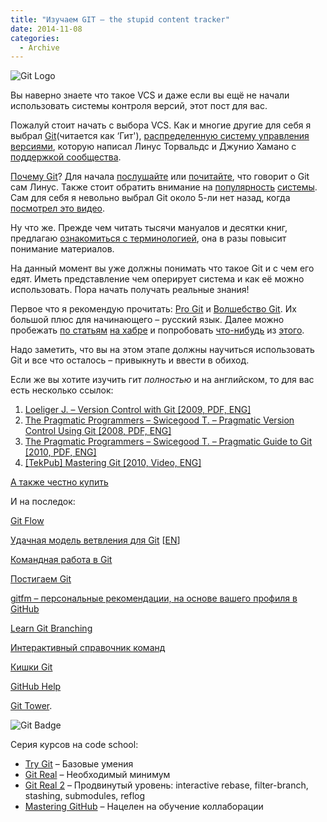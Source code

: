 ```yaml
---
title: "Изучаем GIT – the stupid content tracker"
date: 2014-11-08
categories:
  - Archive
---
```


![Git Logo](git-logo.png)

Вы наверно знаете что такое VCS и даже если вы ещё не начали использовать системы контроля версий, этот пост для вас.

Пожалуй стоит начать с выбора VCS. Как и многие другие для себя я выбрал [Git](https://en.wikipedia.org/wiki/Git_%28software%29)(читается как ‘Гит'), [распределенную систему управления версиями](https://ru.wikipedia.org/wiki/%D0%A1%D0%B8%D1%81%D1%82%D0%B5%D0%BC%D0%B0_%D1%83%D0%BF%D1%80%D0%B0%D0%B2%D0%BB%D0%B5%D0%BD%D0%B8%D1%8F_%D0%B2%D0%B5%D1%80%D1%81%D0%B8%D1%8F%D0%BC%D0%B8#.D0.A0.D0.B0.D1.81.D0.BF.D1.80.D0.B5.D0.B4.D0.B5.D0.BB.D1.91.D0.BD.D0.BD.D1.8B.D0.B5_.D1.81.D0.B8.D1.81.D1.82.D0.B5.D0.BC.D1.8B_.D1.83.D0.BF.D1.80.D0.B0.D0.B2.D0.BB.D0.B5.D0.BD.D0.B8.D1.8F_.D0.B2.D0.B5.D1.80.D1.81.D0.B8.D1.8F.D0.BC.D0.B8), которую написал Линус Торвальдс и Джунио Хамано с [поддержкой сообщества](https://github.com/git/git/contributors).

[Почему Git](http://habrahabr.ru/post/104198/)? Для начала [послушайте](https://www.youtube.com/watch?v=4XpnKHJAok8) или [почитайте](http://lib.custis.ru/%D0%9B%D0%B8%D0%BD%D1%83%D1%81_%D0%A2%D0%BE%D1%80%D0%B2%D0%B0%D0%BB%D1%8C%D0%B4%D1%81_%D0%BE_GIT_%D0%BD%D0%B0_Google_Talks), что говорит о Git сам Линус. Также стоит обратить внимание на [популярность](https://github.com/) [системы](http://habrahabr.ru/post/100408/). Сам для себя я невольно выбрал Git около 5-ли нет назад, когда [посмотрел это видео](https://www.youtube.com/watch?v=4XpnKHJAok8).

Ну что же. Прежде чем читать тысячи мануалов и десятки книг, предлагаю [ознакомиться с терминологией](https://ru.wikipedia.org/wiki/%D0%A1%D0%B8%D1%81%D1%82%D0%B5%D0%BC%D0%B0_%D1%83%D0%BF%D1%80%D0%B0%D0%B2%D0%BB%D0%B5%D0%BD%D0%B8%D1%8F_%D0%B2%D0%B5%D1%80%D1%81%D0%B8%D1%8F%D0%BC%D0%B8#.D0.A1.D0.BB.D0.BE.D0.B2.D0.B0.D1.80.D1.8C), она в разы повысит понимание материалов.

На данный момент вы уже должны понимать что такое Git и с чем его едят. Иметь представление чем оперирует система и как её можно использовать. Пора начать получать реальные знания!

Первое что я рекомендую прочитать: [Pro Git](http://progit.org/book/ru/) и [Волшебство Git](http://habrahabr.ru/post/80909/). Их большой плюс для начинающего – русский язык. Далее можно пробежать [по статьям](http://habrahabr.ru/post/60030/) [на хабре](http://habrahabr.ru/post/60347/) и попробовать [что-нибудь](http://githowto.com/ "Git How To") из [этого](http://gitimmersion.com/ "The fundamentals of Git").

Надо заметить, что вы на этом этапе должны научиться использовать Git и все что осталось – привыкнуть и ввести в обиход.

Если же вы хотите изучить гит _полностью_ и на английском, то для вас есть несколько ссылок:

1.  [Loeliger J. – Version Control with Git [2009, PDF, ENG]](http://rutracker.org/forum/viewtopic.php?t=2808582)
2.  [The Pragmatic Programmers – Swicegood T. – Pragmatic Version Control Using Git [2008, PDF, ENG]](http://rutracker.org/forum/viewtopic.php?t=2808843)
3.  [The Pragmatic Programmers – Swicegood T. – Pragmatic Guide to Git [2010, PDF, ENG]](http://rutracker.org/forum/viewtopic.php?t=3239579)
4.  [[TekPub] Mastering Git [2010, Video, ENG]](http://rutracker.org/forum/viewtopic.php?t=3520513)

[А также честно купить](http://www.amazon.com/exec/obidos/external-search/?field-keywords=git "Amazon")

И на последок:

[Git Flow](http://scottchacon.com/2011/08/31/github-flow.html)

[Удачная модель ветвления для Git](http://habrahabr.ru/post/106912/) [[EN](http://nvie.com/posts/a-successful-git-branching-model/)]

[Командная работа в Git](http://habrahabr.ru/post/75990/)

[Постигаем Git](http://habrahabr.ru/post/141160/ "Постигаем гит")

[gitfm – персональные рекомендации, на основе вашего профиля в GitHub](http://gitfm.com/ "gitfm")

[Learn Git Branching](http://pcottle.github.com/learnGitBranching/)

[Интерактивный справочник команд](http://www.ndpsoftware.com/git-cheatsheet.html)

[Кишки Git](http://ftp.newartisans.com/pub/git.from.bottom.up.pdf)

[GitHub Help](https://help.github.com/)

[Git Tower](http://www.git-tower.com/learn/).

![Git Badge](git-master-ibragimov-ruslan.png)

Серия курсов на code school:

* [Try Git](https://try.github.io) – Базовые умения
* [Git Real](https://www.codeschool.com/courses/git-real/) – Необходимый минимум
* [Git Real 2](https://www.codeschool.com/courses/git-real-2/) – Продвинутый уровень: interactive rebase, filter-branch, stashing, submodules, reflog
* [Mastering GitHub](https://www.codeschool.com/courses/mastering-github/) – Нацелен на обучение коллаборации
